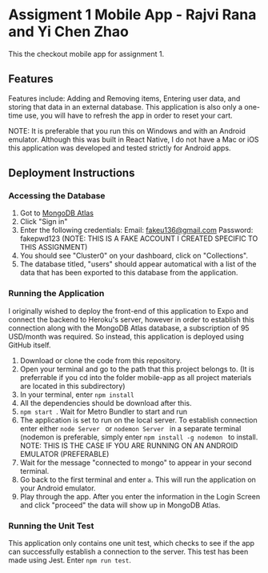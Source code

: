 # Assigment 1 Mobile App - Rajvi Rana and Yi Chen Zhao

This the checkout mobile app for assignment 1.

## Features

Features include: Adding and Removing items, Entering user data, and storing that data in an external database. This application is also only a one-time use, you will have to refresh the app in order to reset your cart.

NOTE: It is preferable that you run this on Windows and with an Android emulator. Although this was built in React Native, I do not have a Mac or iOS this application was developed and tested strictly for Android apps. 

## Deployment Instructions

### Accessing the Database 

1. Got to [MongoDB Atlas](https://www.mongodb.com/cloud/atlas)
2. Click "Sign in"
3. Enter the following credentials: Email: fakeu136@gmail.com  Password: fakepwd123   (NOTE: THIS IS A FAKE ACCOUNT I CREATED SPECIFIC TO THIS ASSIGNMENT)
4. You should see "Cluster0" on your dashboard, click on "Collections".
5. The database titled, "users" should appear automatical with a list of the data that has been exported to this database from the application.

### Running the Application
I originally wished to deploy the front-end of this application to Expo and connect the backend to Heroku's server, however in order to establish this connection along with the MongoDB Atlas database, a subscription of 95 USD/month was required. So instead, this application is deployed using GitHub itself.

1. Download or clone the code from this repository.
2. Open your terminal and go to the path that this project belongs to. (It is preferrable if you cd into the folder mobile-app as all project materials are located in this subdirectory)
3. In your terminal, enter ``` npm install ```
4. All the dependencies should be download after this.
5. ```npm start ```. Wait for Metro Bundler to start and run
6. The application is set to run on the local server. To establish connection enter either ```node Server ``` or ```nodemon Server ``` in a separate terminal (nodemon is preferable, simply enter ```npm install -g nodemon ``` to install. NOTE: THIS IS THE CASE IF YOU ARE RUNNING ON AN ANDROID EMULATOR (PREFERABLE)
7. Wait for the message "connected to mongo" to appear in your second terminal.
8. Go back to the first terminal and enter ```a```. This will run the application on your Android emulator.
9. Play through the app. After you enter the information in the Login Screen and click "proceed" the data will show up in MongoDB Atlas.

### Running the Unit Test
This application only contains one unit test, which checks to see if the app can successfully establish a connection to the server. This test has been made using Jest.
Enter ```npm run test```.
